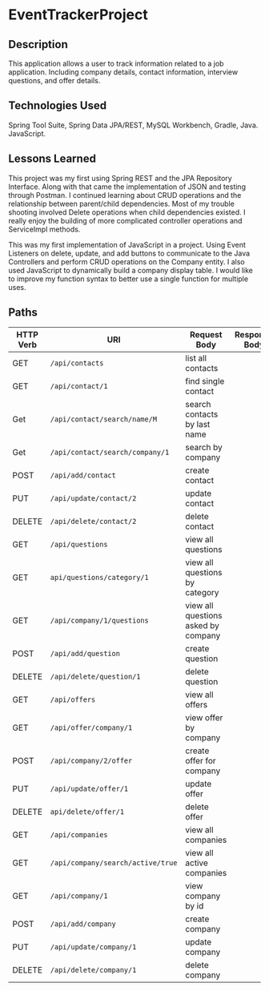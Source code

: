 # EventTrackerProject

## Description
This application allows a user to track information related to a job application. Including company details, contact information, interview questions, and offer details. 

## Technologies Used
Spring Tool Suite, Spring Data JPA/REST, MySQL Workbench, Gradle, Java.
JavaScript.

## Lessons Learned

This project was my first using Spring REST and the JPA Repository Interface.
Along with that came the implementation of JSON and testing through Postman.
I continued learning about CRUD operations and the relationship between parent/child dependencies. Most of my trouble shooting involved Delete operations when child dependencies existed. 
I really enjoy the building of more complicated  controller operations and ServiceImpl methods.

This was my first implementation of JavaScript in a project. Using Event Listeners on delete, update, and add buttons to communicate to the Java Controllers and perform CRUD operations on the Company entity. I also used JavaScript to dynamically  build a company display table. I would like to improve my function syntax to better use a single function for multiple uses. 

## Paths

| HTTP Verb | URI                  | Request Body          | Response Body |
|-----------|----------------------|-----------------------|---------------|
| GET | `/api/contacts`      | list all contacts               | 
| GET | `/api/contact/1`   |    find single contact                | 
| Get | `/api/contact/search/name/M`| search contacts by last name                    | 
| Get | `/api/contact/search/company/1`   | search by company                 |
| POST| `/api/add/contact`   |   create contact                  | 
| PUT | `/api/update/contact/2`  | update contact |
| DELETE| `/api/delete/contact/2`| delete contact|
|GET|`/api/questions`| view all questions|
|GET|`api/questions/category/1`| view all questions by category|
|GET|`/api/company/1/questions`| view all questions asked by company|
|POST|`/api/add/question`| create question|
|DELETE|`/api/delete/question/1`| delete question| 
|GET|`/api/offers`| view all offers|
|GET|`/api/offer/company/1`| view offer by company|
|POST|`/api/company/2/offer`| create offer for company|
|PUT|`/api/update/offer/1`| update offer|
|DELETE|`api/delete/offer/1`| delete offer|
|GET|`/api/companies`| view all companies|
|GET|`/api/company/search/active/true`| view all active companies|
|GET|`/api/company/1`| view company by id|
|POST|`/api/add/company`| create company|
|PUT|`/api/update/company/1`| update company
|DELETE|`/api/delete/company/1`| delete company